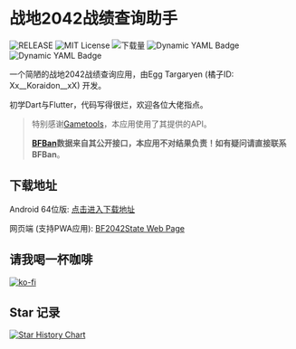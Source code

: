 # 战地2042战绩查询助手

![RELEASE](https://img.shields.io/github/v/release/dzxrly/BF2042State2.0?style=for-the-badge&label=RELEASE) ![MIT License](https://img.shields.io/github/license/dzxrly/BF2042State2.0?style=for-the-badge) ![下载量](https://img.shields.io/github/downloads/dzxrly/BF2042State2.0/total?style=for-the-badge) ![Dynamic YAML Badge](https://img.shields.io/badge/dynamic/yaml?url=https%3A%2F%2Fraw.githubusercontent.com%2Fdzxrly%2FBF2042State2.0%2Fmain%2Fpubspec.yaml&query=%24.dependencies.flutter.sdk&style=for-the-badge&label=SDK) ![Dynamic YAML Badge](https://img.shields.io/badge/dynamic/yaml?url=https%3A%2F%2Fraw.githubusercontent.com%2Fdzxrly%2FBF2042State2.0%2Fmain%2Fpubspec.yaml&query=%24.environment.sdk&style=for-the-badge&label=Flutter%20Environment)

一个简陋的战地2042战绩查询应用，由Egg Targaryen (橘子ID: Xx__Koraidon__xX) 开发。

初学Dart与Flutter，代码写得很烂，欢迎各位大佬指点。

> 特别感谢[Gametools](https://gametools.network/)，本应用使用了其提供的API。
>
> **[BFBan](https://bfban.com/)数据来自其公开接口，本应用不对结果负责！如有疑问请直接联系BFBan**。

## 下载地址

Android 64位版: [点击进入下载地址](https://github.com/dzxrly/BF2042State2.0/releases/latest)

网页端 (支持PWA应用): [BF2042State Web Page](https://dzxrly.github.io/BF2042StateWeb/)

## 请我喝一杯咖啡

[![ko-fi](https://ko-fi.com/img/githubbutton_sm.svg)](https://ko-fi.com/F1F0PZH7X)

## Star 记录

<a href="https://star-history.com/#dzxrly/BF2042State2.0&Date">
  <picture>
    <source media="(prefers-color-scheme: dark)" srcset="https://api.star-history.com/svg?repos=dzxrly/BF2042State2.0&type=Date&theme=dark" />
    <source media="(prefers-color-scheme: light)" srcset="https://api.star-history.com/svg?repos=dzxrly/BF2042State2.0&type=Date" />
    <img alt="Star History Chart" src="https://api.star-history.com/svg?repos=dzxrly/BF2042State2.0&type=Date" />
  </picture>
</a>
